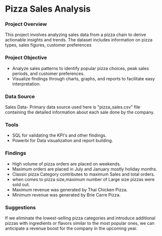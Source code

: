 # Pizza Sales Analysis 
### Project Overview
This project involves analyzing sales data from a pizza chain to derive actionable insights and trends. The dataset includes information on pizza types, sales figures, customer preferences
### Project Objective
- Analyze sales patterns to identify popular pizza choices, peak sales periods, and customer preferences.
- Visualize findings through charts, graphs, and reports to facilitate easy interpretation.
### Data Source
Sales Data- Primary data source used here is "pizza_sales.csv" file containing the detailed information about each sale done by the company.
### Tools
 - SQL for validating the KPI's and other findings.
 - Powerbi for Data visualization and report building.
### Findings
- High volume of pizza orders are placed on weekends.
- Maximum orders are placed in July and January mostly holiday months.
- Classic pizza Category contributes to maximum Sales and total orders.
- when comes to pizza size,maximum number of Large size pizzas were sold out.
- Maximum revenue was generated by Thai Chicken Pizza.
- Minimum revenue was generated by Brie Carre Pizza.
### Suggestions
If we eliminate the lowest-selling pizza categories and introduce additional pizzas with ingredients or flavors similar to the most popular ones, we can anticipate a revenue boost for the company in the upcoming year.
